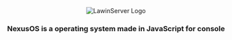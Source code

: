 <div align=center>
  <img src="https://cdn.discordapp.com/attachments/1102233292524236911/1160533660043333712/nexus.png?ex=65350232&is=65228d32&hm=e12487fa39db87eb89d00b5f445836ebf167abe366548ad3169e2eddb9e515e3&" alt="LawinServer Logo">

  ### NexusOS is a operating system made in JavaScript for console
  
</div>
<br>